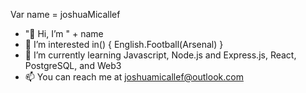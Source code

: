 Var name = joshuaMicallef

- "👋 Hi, I’m " + name
- 👀 I’m interested in() {
    English.Football(Arsenal)
  }
- 🌱 I’m currently learning Javascript, Node.js and Express.js, React, PostgreSQL, and Web3
- 📫 You can reach me at joshuamicallef@outlook.com
